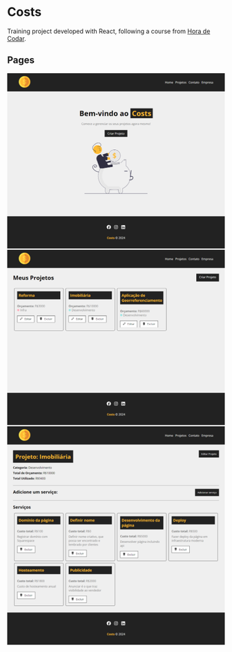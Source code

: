 # Costs

Training project developed with React, following a course from [Hora de Codar](https://www.youtube.com/playlist?list=PLnDvRpP8BneyVA0SZ2okm-QBojomniQVO).

## Pages

![Home](https://github.com/davidfrk/costs/blob/main/public/resources/costs.png)
![Projects](https://github.com/davidfrk/costs/blob/main/public/resources/costs-projects.png)
![Services](https://github.com/davidfrk/costs/blob/main/public/resources/costs-services.png)